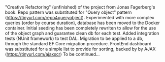 "Creative Refactoring" (unfinished) of the project from Jonas Fagerberg's book. 
Repo pattern was substituted for "Query object" pattern (https://tinyurl.com/repo4queryobject). Experimented with more complex queries (order by course duration), database has been moved to the Docker container.
Initial seeding has been completely rewriten to allow for the use of the object graph and guarantee clean db for each test. Added integration tests (NUnit framework) to test DAL. 
Migration to be applied to a db, through the standard EF Core migration procedure.
FrontEnd dashboard was substituted for a simple list to provide for sorting, backed by by AJAX (https://tinyurl.com/ajaxscr)
To be continued...

